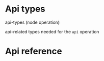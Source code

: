 # Api types

api-types (node operation)

api-related types needed for the `api` operation




# Api reference

